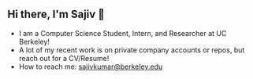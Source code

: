 ## Hi there, I'm Sajiv 👋
-  I am a Computer Science Student, Intern, and Researcher at UC Berkeley!
-  A lot of my recent work is on private company accounts or repos, but reach out for a CV/Resume!
-  How to reach me: sajivkumar@berkeley.edu

<!--
**SajivKKumar/SajivKKumar** is a ✨ _special_ ✨ repository because its `README.md` (this file) appears on your GitHub profile.

Here are some ideas to get you started:

- 🔭 I’m currently working on ...
- 🌱 I’m currently learning ...
- 👯 I’m looking to collaborate on ...
- 🤔 I’m looking for help with ...
- 💬 Ask me about ...
- 📫 How to reach me: ...
- 😄 Pronouns: ...
- ⚡ Fun fact: ...
-->

